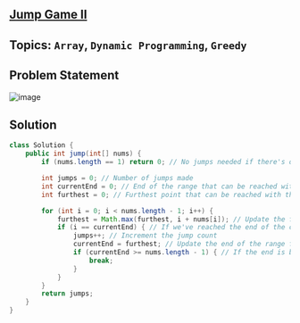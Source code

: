 ## [Jump Game II](https://leetcode.com/problems/jump-game-ii/description/?envType=study-plan-v2&envId=top-interview-150)
## Topics: `Array`, `Dynamic Programming`, `Greedy`
## Problem Statement
![image](https://github.com/SiddhantKumarMaurya/LeetCode_Questions/assets/107787014/93d7cf68-c3ba-43b9-9562-5636e28bc35e)
## Solution
```java
class Solution {
    public int jump(int[] nums) {
        if (nums.length == 1) return 0; // No jumps needed if there's only one element

        int jumps = 0; // Number of jumps made
        int currentEnd = 0; // End of the range that can be reached with the current number of jumps
        int furthest = 0; // Furthest point that can be reached with the next jump

        for (int i = 0; i < nums.length - 1; i++) {
            furthest = Math.max(furthest, i + nums[i]); // Update the furthest point
            if (i == currentEnd) { // If we've reached the end of the current jump range
                jumps++; // Increment the jump count
                currentEnd = furthest; // Update the end of the range for the next jump
                if (currentEnd >= nums.length - 1) { // If the end is beyond or at the last element, we're done
                    break;
                }
            }
        }
        return jumps;
    }
}
```
